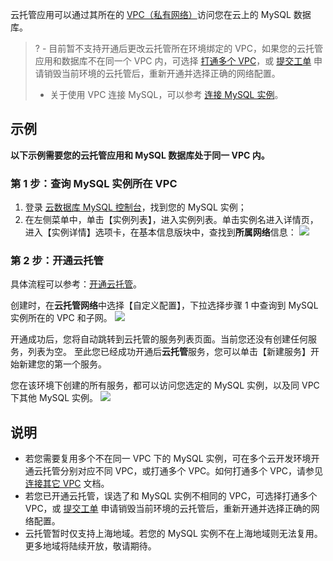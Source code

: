 云托管应用可以通过其所在的 [VPC（私有网络）](https://cloud.tencent.com/document/product/215)访问您在云上的 MySQL 数据库。

>? - 目前暂不支持开通后更改云托管所在环境绑定的 VPC，如果您的云托管应用和数据库不在同一个 VPC 内，可选择 [打通多个 VPC](https://cloud.tencent.com/document/product/215/36698)，或 [提交工单](https://console.cloud.tencent.com/workorder/category) 申请销毁当前环境的云托管后，重新开通并选择正确的网络配置。
> - 关于使用 VPC 连接 MySQL，可以参考 [连接 MySQL 实例](https://cloud.tencent.com/document/product/236/3130)。

## 示例

**以下示例需要您的云托管应用和 MySQL 数据库处于同一 VPC 内。**

### 第 1 步：查询 MySQL 实例所在 VPC

1. 登录 [云数据库 MySQL 控制台](https://console.cloud.tencent.com/cdb)，找到您的 MySQL 实例；
2. 在左侧菜单中，单击【实例列表】，进入实例列表。单击实例名进入详情页，进入【实例详情】选项卡，在基本信息版块中，查找到**所属网络**信息：
   ![](https://main.qcloudimg.com/raw/587ff2bf466ce705cd1b559d36d48cf8.jpg)

### 第 2 步：开通云托管

具体流程可以参考：[开通云托管](https://cloud.tencent.com/document/product/1243/47080)。

创建时，在**云托管网络**中选择【自定义配置】，下拉选择步骤 1 中查询到 MySQL 实例所在的 VPC 和子网。
![](https://main.qcloudimg.com/raw/0a0d75d92a19a9abbd66ec318d3af591.png)

开通成功后，您将自动跳转到云托管的服务列表页面。当前您还没有创建任何服务，列表为空。
至此您已经成功开通后**云托管**服务，您可以单击【新建服务】开始新建您的第一个服务。

您在该环境下创建的所有服务，都可以访问您选定的 MySQL 实例，以及同 VPC 下其他 MySQL 实例。
![](https://main.qcloudimg.com/raw/6b5051cc990cafee831e002416b5e67e.png)

## 说明

- 若您需要复用多个不在同一 VPC 下的 MySQL 实例，可在多个云开发环境开通云托管分别对应不同 VPC，或打通多个 VPC。如何打通多个 VPC，请参见 [连接其它 VPC](https://cloud.tencent.com/document/product/215/36698) 文档。
- 若您已开通云托管，误选了和 MySQL 实例不相同的 VPC，可选择打通多个 VPC，或 [提交工单](https://console.cloud.tencent.com/workorder/category) 申请销毁当前环境的云托管后，重新开通并选择正确的网络配置。
- 云托管暂时仅支持上海地域。若您的 MySQL 实例不在上海地域则无法复用。更多地域将陆续开放，敬请期待。
